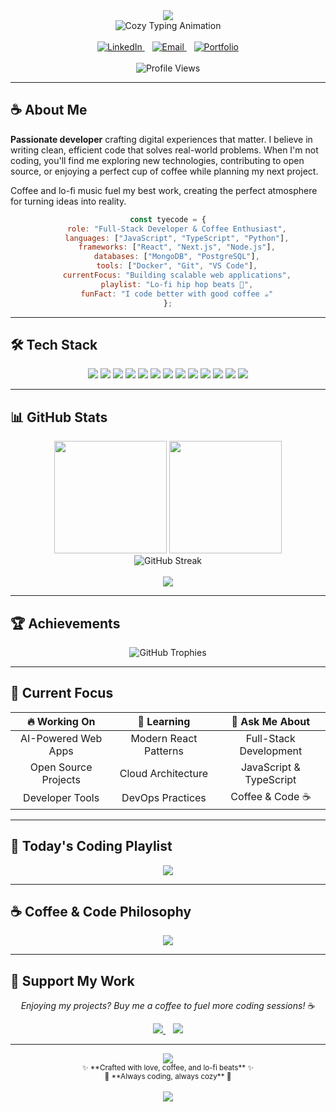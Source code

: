 <div align="center">
  <img src="https://capsule-render.vercel.app/api?type=soft&color=0:d4a574,50:e8c5a0,100:f4e4c1&height=180&section=header&text=tyecode&fontSize=50&fontColor=8b7355&animation=twinkling&fontAlignY=35&desc=brewing%20code%20with%20a%20cup%20of%20coffee%20☕&descAlignY=55&descSize=16" />
</div>

<div align="center">
  <img src="https://readme-typing-svg.demolab.com?font=JetBrains+Mono&size=24&duration=3000&pause=1500&color=8B7355&center=true&vCenter=true&multiline=true&width=700&height=100&lines=Cozy+Code+%26+Coffee+☕;Building+with+warmth+%26+passion+🧡" alt="Cozy Typing Animation" />
</div>

<br>

<div align="center">
  <a href="https://www.linkedin.com/in/tyecode" target="_blank">
    <img src="https://img.shields.io/badge/LinkedIn-d4a574?style=for-the-badge&logo=linkedin&logoColor=white&labelColor=8b7355" alt="LinkedIn" />
  </a>
  &nbsp;&nbsp;
  <a href="mailto:sengphachanh.dev@gmail.com" target="_blank">
    <img src="https://img.shields.io/badge/Email-e8c5a0?style=for-the-badge&logo=gmail&logoColor=white&labelColor=8b7355" alt="Email" />
  </a>
  &nbsp;&nbsp;
  <a href="https://tyecode.dev" target="_blank">
    <img src="https://img.shields.io/badge/Portfolio-f4e4c1?style=for-the-badge&logo=globe&logoColor=8b7355&labelColor=d4a574" alt="Portfolio" />
  </a>
</div>

<br>

<div align="center">
  <img src="https://komarev.com/ghpvc/?username=tyecode&style=for-the-badge&color=d4a574&label=Profile+Views" alt="Profile Views" />
</div>

---

## ☕ **About Me**

**Passionate developer** crafting digital experiences that matter. I believe in writing clean, efficient code that solves real-world problems. When I'm not coding, you'll find me exploring new technologies, contributing to open source, or enjoying a perfect cup of coffee while planning my next project.

Coffee and lo-fi music fuel my best work, creating the perfect atmosphere for turning ideas into reality.

<div align="center">

```javascript
const tyecode = {
    role: "Full-Stack Developer & Coffee Enthusiast",
    languages: ["JavaScript", "TypeScript", "Python"],
    frameworks: ["React", "Next.js", "Node.js"],
    databases: ["MongoDB", "PostgreSQL"],
    tools: ["Docker", "Git", "VS Code"],
    currentFocus: "Building scalable web applications",
    playlist: "Lo-fi hip hop beats 🎵",
    funFact: "I code better with good coffee ☕"
};
```

</div>

---

## 🛠️ **Tech Stack**

<div align="center">

<img src="https://img.shields.io/badge/Next.js-f4e4c1?style=for-the-badge&logo=next.js&logoColor=8b7355" />
<img src="https://img.shields.io/badge/React-d4a574?style=for-the-badge&logo=react&logoColor=white" />
<img src="https://img.shields.io/badge/TypeScript-e8c5a0?style=for-the-badge&logo=typescript&logoColor=8b7355" />
<img src="https://img.shields.io/badge/JavaScript-f4e4c1?style=for-the-badge&logo=javascript&logoColor=8b7355" />
<img src="https://img.shields.io/badge/Tailwind_CSS-d4a574?style=for-the-badge&logo=tailwind-css&logoColor=white" />
<img src="https://img.shields.io/badge/Node.js-e8c5a0?style=for-the-badge&logo=node.js&logoColor=8b7355" />
<img src="https://img.shields.io/badge/Prisma-f4e4c1?style=for-the-badge&logo=prisma&logoColor=8b7355" />
<img src="https://img.shields.io/badge/PostgreSQL-d4a574?style=for-the-badge&logo=postgresql&logoColor=white" />
<img src="https://img.shields.io/badge/MongoDB-e8c5a0?style=for-the-badge&logo=mongodb&logoColor=8b7355" />
<img src="https://img.shields.io/badge/Docker-f4e4c1?style=for-the-badge&logo=docker&logoColor=8b7355" />
<img src="https://img.shields.io/badge/Vercel-d4a574?style=for-the-badge&logo=vercel&logoColor=white" />
<img src="https://img.shields.io/badge/Git-e8c5a0?style=for-the-badge&logo=git&logoColor=8b7355" />
<img src="https://img.shields.io/badge/VS_Code-f4e4c1?style=for-the-badge&logo=visual-studio-code&logoColor=8b7355" />

</div>

---

## 📊 **GitHub Stats**

<div align="center">
  <img height="180em" src="https://github-readme-stats.vercel.app/api?username=tyecode&show_icons=true&theme=calm&include_all_commits=true&count_private=true&hide_border=true&bg_color=f9f7f4&title_color=8b7355&text_color=8b7355&icon_color=d4a574"/>
  <img height="180em" src="https://github-readme-stats.vercel.app/api/top-langs/?username=tyecode&layout=compact&langs_count=8&theme=calm&hide_border=true&bg_color=f9f7f4&title_color=8b7355&text_color=8b7355"/>
</div>

<div align="center">
  <img src="https://streak-stats.demolab.com?user=tyecode&locale=en&mode=daily&theme=calm&hide_border=true&border_radius=5&background=f9f7f4&ring=d4a574&fire=e8c5a0&currStreakLabel=8b7355" alt="GitHub Streak" />
</div>

<br>

<div align="center">
  <img src="https://github-readme-activity-graph.vercel.app/graph?username=tyecode&theme=github-compact&bg_color=f9f7f4&color=8b7355&line=d4a574&point=e8c5a0&area=true&hide_border=true" />
</div>

---

## 🏆 **Achievements**

<div align="center">
  <img src="https://github-profile-trophy.vercel.app/?username=tyecode&theme=flat&no-frame=true&no-bg=true&margin-w=4&row=1&column=6" alt="GitHub Trophies" />
</div>

---

## 🌱 **Current Focus**

<div align="center">

| 🔥 **Working On** | 🌱 **Learning** | 💬 **Ask Me About** |
|:--:|:--:|:--:|
| AI-Powered Web Apps | Modern React Patterns | Full-Stack Development |
| Open Source Projects | Cloud Architecture | JavaScript & TypeScript |
| Developer Tools | DevOps Practices | Coffee & Code ☕ |

</div>

---

## 🎵 **Today's Coding Playlist**

<div align="center">
  <img src="https://spotify-github-profile.vercel.app/api/view?uid=tyecode&cover_image=true&theme=novatorem&show_offline=false&background_color=f9f7f4&interchange=true&bar_color=d4a574&bar_color_cover=false" />
</div>

---

## ☕ **Coffee & Code Philosophy**

<div align="center">
  <img src="https://quotes-github-readme.vercel.app/api?type=horizontal&theme=catppuccin_latte&quote=Good%20code%20is%20like%20good%20coffee%20-%20it%20takes%20time%2C%20care%2C%20and%20the%20right%20environment&author=tyecode" />
</div>

---

## 🤝 **Support My Work**

<div align="center">
  <p><em>Enjoying my projects? Buy me a coffee to fuel more coding sessions!</em> ☕</p>
  
  <a href="https://www.buymeacoffee.com/tyecode" target="_blank">
    <img src="https://img.shields.io/badge/Buy%20Me%20A%20Coffee-d4a574?style=for-the-badge&logo=buy-me-a-coffee&logoColor=white" />
  </a>
  &nbsp;&nbsp;
  <a href="https://www.ko-fi.com/tyecode" target="_blank">
    <img src="https://img.shields.io/badge/Ko--fi-e8c5a0?style=for-the-badge&logo=ko-fi&logoColor=8b7355" />
  </a>
</div>

---

<div align="center">
  <img src="https://capsule-render.vercel.app/api?type=waving&color=0:f4e4c1,50:e8c5a0,100:d4a574&height=100&section=footer&animation=twinkling" />
</div>

<div align="center">
  <sub>✨ **Crafted with love, coffee, and lo-fi beats** ✨</sub>
  <br>
  <sub>🎵 **Always coding, always cozy** 🎵</sub>
  <br><br>
  <img src="https://img.shields.io/badge/Made%20with-☕%20%26%20♥-d4a574?style=flat-square" />
</div>